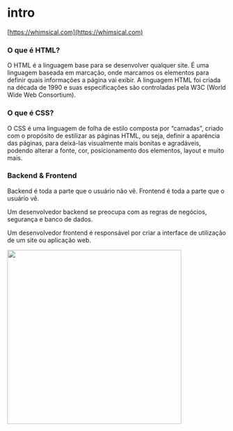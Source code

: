 # intro

[https://whimsical.com](https://whimsical.com)

### O que é HTML?

O HTML é a linguagem base para se desenvolver qualquer site. É uma linguagem baseada em marcação, onde marcamos os elementos para definir quais informações a página vai exibir. A linguagem HTML foi criada na década de 1990 e suas especificações são controladas pela W3C (World Wide Web Consortium).

### O que é CSS?

O CSS é uma linguagem de folha de estilo composta por “camadas”, criado com o propósito de estilizar as páginas HTML, ou seja, definir a aparência das páginas, para deixá-las visualmente mais bonitas e agradáveis, podendo alterar a fonte, cor, posicionamento dos elementos, layout e muito mais.

### Backend & Frontend
Backend é toda a parte que o usuário não vê.
Frontend é toda a parte que o usuário vê.

Um desenvolvedor backend se preocupa com as regras de negócios, segurança e banco de dados.

Um desenvolvedor frontend é responsável por criar a interface de utilização de um site ou aplicação web.

<img src="https://www.harbor.com.br/wp-content/uploads/2018/07/full-stack.png" width="400" />
